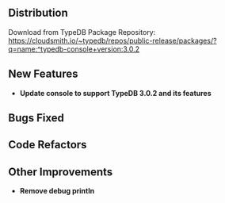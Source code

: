 ## Distribution

Download from TypeDB Package Repository: https://cloudsmith.io/~typedb/repos/public-release/packages/?q=name:^typedb-console+version:3.0.2


## New Features
- **Update console to support TypeDB 3.0.2 and its features**

## Bugs Fixed


## Code Refactors


## Other Improvements
- **Remove debug println**
